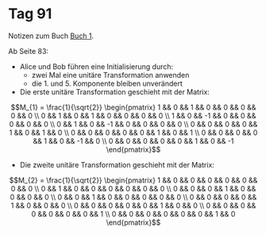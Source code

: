 # Tag 91

Notizen zum Buch [Buch 1](../Buch1.md).

Ab Seite 83:
* Alice und Bob führen eine Initialisierung durch:
  - zwei Mal eine unitäre Transformation anwenden
  - die 1. und 5. Komponente bleiben unverändert
* Die erste unitäre Transformation geschieht mit der Matrix:
```math
M_{1}
=
\frac{1}{\sqrt{2}}
\begin{pmatrix}
1 && 0 &&  1 &&  0 && 0 && 0 &&  0 &&  0 \\ 
0 && 1 &&  0 &&  1 && 0 && 0 &&  0 &&  0 \\ 
1 && 0 && -1 &&  0 && 0 && 0 &&  0 &&  0 \\ 
0 && 1 &&  0 && -1 && 0 && 0 &&  0 &&  0 \\ 
0 && 0 &&  0 &&  0 && 1 && 0 &&  1 &&  0 \\ 
0 && 0 &&  0 &&  0 && 0 && 1 &&  0 &&  1 \\ 
0 && 0 &&  0 &&  0 && 1 && 0 && -1 &&  0 \\ 
0 && 0 &&  0 &&  0 && 0 && 1 &&  0 && -1
\end{pmatrix}
```

* Die zweite unitäre Transformation geschieht mit der Matrix:
```math
M_{2}
=
\frac{1}{\sqrt{2}}
\begin{pmatrix}
1 && 0 && 0 && 0 && 0 && 0 && 0 && 0 \\ 
0 && 1 && 0 && 0 && 0 && 0 && 0 && 0 \\ 
0 && 0 && 0 && 1 && 0 && 0 && 0 && 0 \\ 
0 && 0 && 1 && 0 && 0 && 0 && 0 && 0 \\ 
0 && 0 && 0 && 0 && 1 && 0 && 0 && 0 \\ 
0 && 0 && 0 && 0 && 0 && 1 && 0 && 0 \\ 
0 && 0 && 0 && 0 && 0 && 0 && 0 && 1 \\ 
0 && 0 && 0 && 0 && 0 && 0 && 1 && 0
\end{pmatrix}
```
